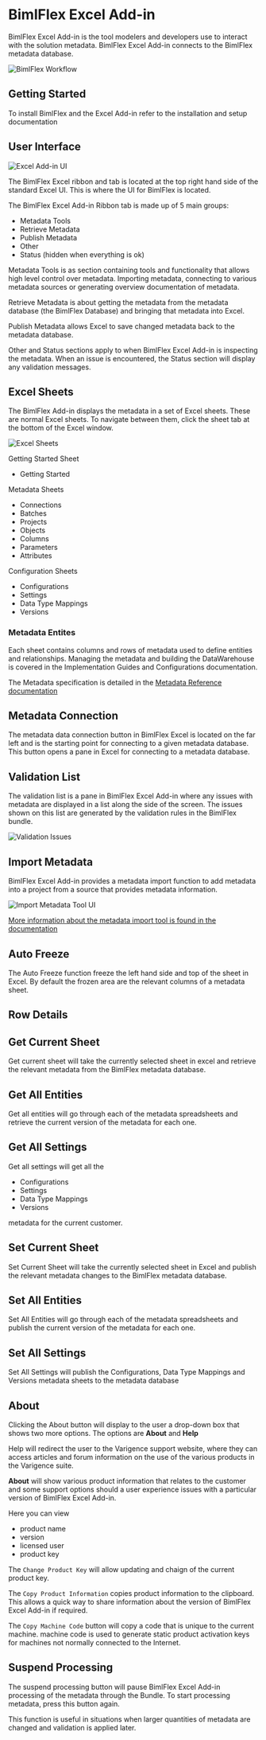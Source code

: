 # BimlFlex Excel Add-in

BimlFlex Excel Add-in is the tool modelers and developers use to interact with the solution metadata. BimlFlex Excel Add-in connects to the BimlFlex metadata database.

![BimlFlex Workflow](images/bimlflex_ss_v5_accelerator_bimlflex_workflow.png "BimlFlex Workflow")

## Getting Started

To install BimlFlex and the Excel Add-in refer to the installation and setup documentation

## User Interface

![Excel Add-in UI](images/bimlflex_ss_v5_excel_documentation_ui.png "Excel Add-in UI")

The BimlFlex Excel ribbon and tab is located at the top right hand side of the standard Excel UI. This is where the UI for BimlFlex is located.

The BimlFlex Excel Add-in Ribbon tab is made up of 5 main groups:

* Metadata Tools
* Retrieve Metadata
* Publish Metadata
* Other
* Status (hidden when everything is ok)

Metadata Tools is as section containing tools and functionality that allows high level control over metadata. Importing metadata, connecting to various metadata sources or generating overview documentation of metadata.

Retrieve Metadata is about getting the metadata from the metadata database (the BimlFlex Database) and bringing that metadata into Excel.

Publish Metadata allows Excel to save changed metadata back to the metadata database.

Other and Status sections apply to when BimlFlex Excel Add-in is inspecting the metadata. When an issue is encountered, the Status section will display any validation messages.

## Excel Sheets

The BimlFlex Add-in displays the metadata in a set of Excel sheets. These are normal Excel sheets. To navigate between them, click the sheet tab at the bottom of the Excel window.

![Excel Sheets](images/bimlflex_ss_v5_excel_sheets.png "Excel Sheets")

Getting Started Sheet

* Getting Started

Metadata Sheets

* Connections
* Batches
* Projects
* Objects
* Columns
* Parameters
* Attributes

Configuration Sheets

* Configurations
* Settings
* Data Type Mappings
* Versions

### Metadata Entites

Each sheet contains columns and rows of metadata used to define entities and relationships. Managing the metadata and building the DataWarehouse is covered in the Implementation Guides and Configurations documentation.

The Metadata specification is detailed in the [Metadata Reference documentation](https://varigence.com/Documentation/BimlFlex/Metadata)

## Metadata Connection

The metadata data connection button in BimlFlex Excel is located on the far left and is the starting point for connecting to a given metadata database. This button opens a pane in Excel for connecting to a metadata database.

## Validation List

The validation list is a pane in BimlFlex Excel Add-in where any issues with metadata are displayed in a list along the side of the screen. The issues shown on this list are generated by the validation rules in the BimlFlex bundle.

![Validation Issues](images/bimlflex_ss_v5_excel_document_actions_pane_validation.png "Validation Issues")


## Import Metadata

BimlFlex Excel Add-in provides a metadata import function to add metadata into a project from a source that provides metadata information.

![Import Metadata Tool UI](images/bimlflex_ss_v5_excel_import_metadata.png "Import Metadata Tool UI")

[More information about the metadata import tool is found in the documentation](importing-metadata.md)

## Auto Freeze

The Auto Freeze function freeze the left hand side and top of the sheet in Excel. By default the frozen area are the relevant columns of a metadata sheet.

## Row Details

## Get Current Sheet

Get current sheet will take the currently selected sheet in excel and retrieve the relevant metadata from the BimlFlex metadata database.

## Get All Entities

Get all entities will go through each of the metadata spreadsheets and retrieve the current version of the metadata for each one.

## Get All Settings

Get all settings will get all the

* Configurations
* Settings
* Data Type Mappings
* Versions

metadata for the current customer.

## Set Current Sheet

Set Current Sheet will take the currently selected sheet in Excel and publish the relevant metadata changes to the BimlFlex metadata database.

## Set All Entities

Set All Entities will go through each of the metadata spreadsheets and publish the current version of the metadata for each one.

## Set All Settings

Set All Settings will publish the Configurations, Data Type Mappings and Versions metadata sheets to the metadata database

## About

Clicking the About button will display to the user a drop-down box that shows two more options. The options are **About** and **Help**

Help will redirect the user to the Varigence support website, where they can access articles and forum information on the use of the various products in the Varigence suite.

**About** will show various product information that relates to the customer and some support options should a user experience issues with a particular version of BimlFlex Excel Add-in.

Here you can view

* product name
* version
* licensed user
* product key

The `Change Product Key` will allow updating and chaign of the current product key.

The `Copy Product Information` copies product information to the clipboard. This allows a quick way to share information about the version of BimlFlex Excel Add-in if required.

The `Copy Machine Code` button will copy a code that is unique to the current machine. machine code is used to generate static product activation keys for machines not normally connected to the Internet.

## Suspend Processing

The suspend processing button will pause BimlFlex Excel Add-in processing of the metadata through the Bundle. To start processing metadata, press this button again. 

This function is useful in situations when larger quantities of metadata are changed and validation is applied later.
